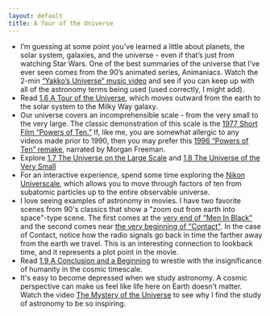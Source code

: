 ```yaml
---
layout: default
title: A Tour of the Universe
---
```


- I’m guessing at some point you’ve learned a little about planets, the solar system, galaxies, and the universe - even if that’s just from watching Star Wars. One of the best summaries of the universe that I’ve ever seen comes from the 90’s animated series, Animaniacs. Watch the 2-min [“Yakko’s Universe” music video](https://storage.googleapis.com/avh-astro-videos/Yakkos_Universe.mp4) and see if you can keep up with all of the astronomy terms being used (used correctly, I might add).
- Read [1.6 A Tour of the Universe](https://openstax.org/books/astronomy-2e/pages/1-6-a-tour-of-the-universe), which moves outward from the earth to the solar system to the Milky Way galaxy.
- Our universe covers an incomprehensible scale - from the very small to the very large. The classic demonstration of this scale is the [1977 Short Film “Powers of Ten.”](https://youtu.be/0fKBhvDjuy0) If, like me, you are somewhat allergic to any videos made prior to 1990, then you may prefer this [1996 “Powers of Ten” remake](https://youtu.be/44cv416bKP4), narrated by Morgan Freeman.
- Explore [1.7 The Universe on the Large Scale](https://openstax.org/books/astronomy-2e/pages/1-7-the-universe-on-the-large-scale) and [1.8 The Universe of the Very Small](https://openstax.org/books/astronomy-2e/pages/1-7-the-universe-on-the-large-scale)
- For an interactive experience, spend some time exploring the [Nikon Universcale](https://www.nikon.com/about/sp/universcale/scale.htm), which allows you to move through factors of ten from subatomic particles up to the entire observable universe.
- I love seeing examples of astronomy in movies. I have two favorite scenes from 90's classics that show a "zoom out from earth into space"-type scene. The first comes at the [very end of "Men In Black"](https://youtu.be/OKnpPCQyUec?si=W8TyWPU8GDxD0INw) and the second comes near [the very beginning of "Contact"](https://youtu.be/PLQF-4uyD4Y?si=cvvY0ozwVcvqZw2U). In the case of Contact, notice how the radio signals go back in time the farther away from the earth we travel. This is an interesting connection to lookback time, and it represents a plot point in the movie.
- Read [1.9 A Conclusion and a Beginning](https://openstax.org/books/astronomy-2e/pages/1-9-a-conclusion-and-a-beginning) to wrestle with the insignificance of humanity in the cosmic timescale.
- It's easy to become depressed when we study astronomy. A cosmic perspective can make us feel like life here on Earth doesn't matter. Watch the video [The Mystery of the Universe](https://youtu.be/meEXbyumURY) to see why I find the study of astronomy to be so inspiring. 
